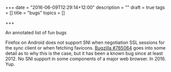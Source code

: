 +++
date = "2016-06-09T12:29:14+12:00"
description = ""
draft = true
tags = []
title = "bugs"
topics = []

+++

An annotated list of fun bugs

Firefox on Android does not support SNI when negotiation SSL sessions for the sync client or when fetching favicons. [Bugzilla #765064](https://bugzilla.mozilla.org/show_bug.cgi?id=765064) goes into some detail as to why this is the case, but it has been a known bug since at least 2012. No SNI support in some components of a major web browser. In 2016. Yup.

